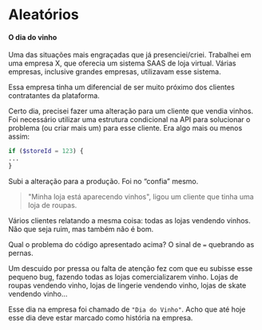 # Aleatórios

#### O dia do vinho

Uma das situações mais engraçadas que já presenciei/criei. Trabalhei em uma empresa X, que oferecia um sistema SAAS de loja virtual. Várias empresas, inclusive grandes empresas, utilizavam esse sistema.

Essa empresa tinha um diferencial de ser muito próximo dos clientes contratantes da plataforma.

Certo dia, precisei fazer uma alteração para um cliente que vendia vinhos. Foi necessário utilizar uma estrutura condicional na API para solucionar o problema (ou criar mais um) para esse cliente. Era algo mais ou menos assim:

```php
if ($storeId = 123) {
...
}

```

Subi a alteração para a produção. Foi no “confia” mesmo.

> "Minha loja está aparecendo vinhos", ligou um cliente que tinha uma loja de roupas.


Vários clientes relatando a mesma coisa: todas as lojas vendendo vinhos. Não que seja ruim, mas também não é bom.

Qual o problema do código apresentado acima? O sinal de `=` quebrando as pernas.

Um descuido por pressa ou falta de atenção fez com que eu subisse esse pequeno bug, fazendo todas as lojas comercializarem vinho. Lojas de roupas vendendo vinho, lojas de lingerie vendendo vinho, lojas de skate vendendo vinho…

Esse dia na empresa foi chamado de `"Dia do Vinho"`. Acho que até hoje esse dia deve estar marcado como história na empresa.


